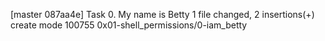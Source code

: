 [master 087aa4e] Task 0. My name is Betty
 1 file changed, 2 insertions(+)
 create mode 100755 0x01-shell_permissions/0-iam_betty
